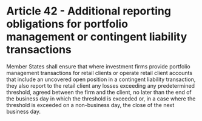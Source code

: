 # Article 42 - Additional reporting obligations for portfolio management or contingent liability transactions


Member States shall ensure that where investment firms provide portfolio management transactions for retail clients or operate retail client accounts that include an uncovered open position in a contingent liability transaction, they also report to the retail client any losses exceeding any predetermined threshold, agreed between the firm and the client, no later than the end of the business day in which the threshold is exceeded or, in a case where the threshold is exceeded on a non-business day, the close of the next business day.

